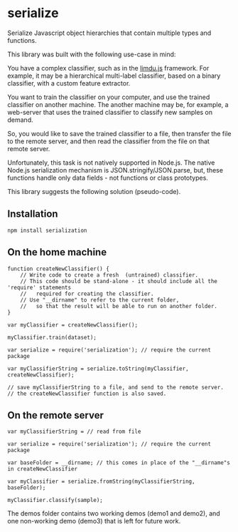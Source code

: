 serialize
=========

Serialize Javascript object hierarchies that contain multiple types and functions.

This library was built with the following use-case in mind:

You have a complex classifier, such as in the [limdu.js](https://github.com/erelsgl/limdu) framework. 
For example, it may be a hierarchical multi-label classifier, based on a binary classifier, with a custom feature extractor.

You want to train the classifier on your computer, and use the trained classifier on another machine.
The another machine may be, for example, a web-server that uses the trained classifier to classify new
samples on demand. 

So, you would like to save the trained classifier to a file, then transfer the file to the remote server,
and then read the classifier from the file on that remote server.

Unfortunately, this task is not natively supported in Node.js. The native Node.js serialization
mechanism is JSON.stringify/JSON.parse, but, these functions handle only data fields - not functions 
or class prototypes.

This library suggests the following solution (pseudo-code).

## Installation 

	npm install serialization
	
## On the home machine

	function createNewClassifier() {
		// Write code to create a fresh  (untrained) classifier.
		// This code should be stand-alone - it should include all the 'require' statements
		//   required for creating the classifier.
		// Use "__dirname" to refer to the current folder, 
		//   so that the result will be able to run on another folder. 
	}
	
	var myClassifier = createNewClassifier();

	myClassifier.train(dataset);
	
	var serialize = require('serialization'); // require the current package
	
	var myClassifierString = serialize.toString(myClassifier, createNewClassifier);
	
	// save myClassifierString to a file, and send to the remote server.
	// the createNewClassifier function is also saved.

## On the remote server

	var myClassifierString = // read from file
	
	var serialize = require('serialization'); // require the current package

	var baseFolder = __dirname; // this comes in place of the "__dirname"s in createNewClassifier 

	var myClassifier = serialize.fromString(myClassifierString, baseFolder);
	
	myClassifier.classify(sample);

The demos folder contains two working demos (demo1 and demo2), and one non-working demo (demo3) that is left for future work.
